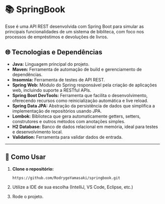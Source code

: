 # 📚 SpringBook
Esse é uma API REST desenvolvida com Spring Boot para simular as principais funcionalidades de um sistema de bibliteca, com foco nos processos de empréstimos e devoluções de livros.

## 🌐 Tecnologias e Dependências

- **Java:** Linguagem principal do projeto.
- **Maven:** Ferramenta de automação de build e gerenciamento de dependências.
- **Insomnia:** Ferramenta de testes de API REST.
- **Spring Web:** Módulo do Spring responsável pela criação de aplicações web, incluindo suporte a RESTful APIs.
- **Spring Boot DevTools:** Ferramenta que facilita o desenvolvimento, oferecendo recursos como reinicialização automática e live reload.
- **Spring Data JPA:** Abstração da persistência de dados que simplifica a implementação de repositórios usando JPA.
- **Lombok:** Biblioteca que gera automaticamente getters, setters, construtores e outros métodos com anotações simples.
- **H2 Database:** Banco de dados relacional em memória, ideal para testes e desenvolvimento local.
- **Validation:** Ferramenta para validar dados de entrada.

---

## 🚀 Como Usar

1. **Clone o repositório:**

   ```bash
   https://github.com/RodrygoYamasaki/springbook.git
   ```

2. Utilize a IDE de sua escolha (IntelliJ, VS Code, Eclipse, etc.)
3. Rode o projeto.
